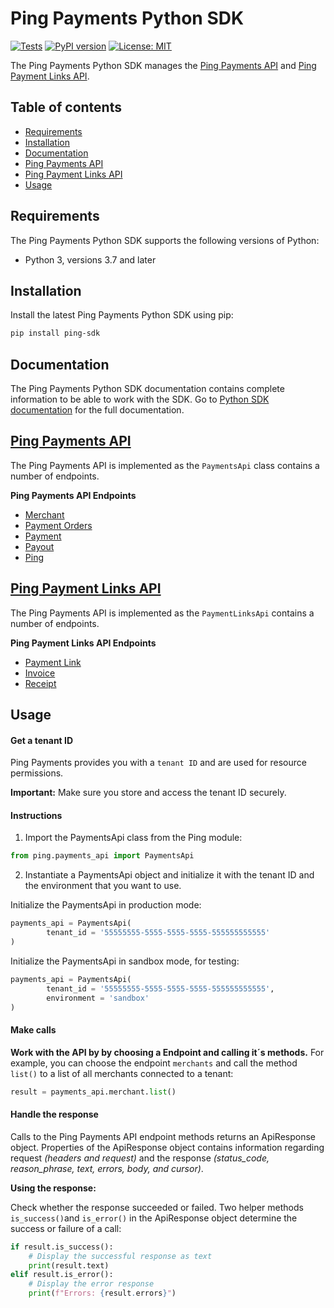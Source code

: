 # Ping Payments Python SDK

[![Tests](https://github.com/youcal/ping_python_sdk/actions/workflows/tests.yml/badge.svg)](https://github.com/youcal/ping_python_sdk/actions/workflows/tests.yml)
[![PyPI version](https://badge.fury.io/py/ping-sdk.svg)](https://badge.fury.io/py/ping-sdk)
[![License: MIT](https://img.shields.io/badge/License-MIT-yellow.svg)](https://opensource.org/licenses/MIT)

The Ping Payments Python SDK manages the [Ping Payments API](#payments-api) and [Ping Payment Links API](#payments-api).

## Table of contents

- [Requirements](#requirements)
- [Installation](#installation)
- [Documentation](#documentation)
- [Ping Payments API](#payments-api)
- [Ping Payment Links API](#payments-api)
- [Usage](#usage)

## Requirements

The Ping Payments Python SDK supports the following versions of Python:

- Python 3, versions 3.7 and later

## Installation

Install the latest Ping Payments Python SDK using pip:

```sh
pip install ping-sdk
```

## Documentation

The Ping Payments Python SDK documentation contains complete information to be able to work with the SDK. Go to [Python SDK documentation](https://docs.pingpayments.com/docs/the-ping-payments-python-sdk) for the full documentation.

## [Ping Payments API]

The Ping Payments API is implemented as the `PaymentsApi` class contains a number of endpoints.

**Ping Payments API Endpoints**

- [Merchant]
- [Payment Orders]
- [Payment]
- [Payout]
- [Ping]

## [Ping Payment Links API]

The Ping Payments API is implemented as the `PaymentLinksApi` contains a number of endpoints.

**Ping Payment Links API Endpoints**

- [Payment Link]
- [Invoice]
- [Receipt]

## Usage

#### Get a tenant ID

Ping Payments provides you with a `tenant ID` and are used for resource permissions.

**Important:** Make sure you store and access the tenant ID securely.

#### Instructions

1. Import the PaymentsApi class from the Ping module:

```python
from ping.payments_api import PaymentsApi
```

2. Instantiate a PaymentsApi object and initialize it with the tenant ID and the environment that you want to use.

Initialize the PaymentsApi in production mode:

```python
payments_api = PaymentsApi(
		tenant_id = '55555555-5555-5555-5555-555555555555'
)
```

Initialize the PaymentsApi in sandbox mode, for testing:

```python
payments_api = PaymentsApi(
		tenant_id = '55555555-5555-5555-5555-555555555555',
		environment = 'sandbox'
)
```

#### Make calls

**Work with the API by by choosing a Endpoint and calling it´s methods.** For example, you can choose the endpoint `merchants` and call the method `list()` to a list of all merchants connected to a tenant:

```python
result = payments_api.merchant.list()
```

#### Handle the response

Calls to the Ping Payments API endpoint methods returns an ApiResponse object. Properties of the ApiResponse object contains information regarding request _(headers and request)_ and the response _(status_code, reason_phrase, text, errors, body, and cursor)_.

**Using the response:**

Check whether the response succeeded or failed. Two helper methods `is_success()`and `is_error()` in the ApiResponse object determine the success or failure of a call:

```python
if result.is_success():
	# Display the successful response as text
	print(result.text)
elif result.is_error():
	# Display the error response
	print(f"Errors: {result.errors}")
```

[//]: # "Link anchor definitions"
[ping payments api]: https://docs.pingpayments.com/docs/payments-api-1
[ping payment links api]: https://docs.pingpayments.com/docs/payment-links-api-1
[merchant]: https://docs.pingpayments.com/docs/payments-api-1#endpoint
[payment orders]: https://docs.pingpayments.com/docs/payments-api-1#endpoint-1
[payment]: https://docs.pingpayments.com/docs/payments-api-1#payment--endpoint
[payout]: https://docs.pingpayments.com/docs/payments-api-1#payout-endpoint
[ping]: https://docs.pingpayments.com/docs/verify-api-connection
[payment link]: https://docs.pingpayments.com/docs/payment-links-api-1#endpoint
[invoice]: https://docs.pingpayments.com/docs/payment-links-api-1#endpoint-1
[receipt]: https://docs.pingpayments.com/docs/payment-links-api-1#endpoint-2
